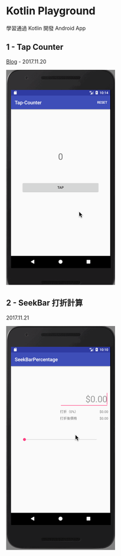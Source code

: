 # Kotlin Playground
學習通過 Kotlin 開發 Android App

## 1 - Tap Counter

[Blog](https://android.devdon.com/?p=35) - 2017.11.20

![TapCounter](resources/tap-counter.gif)


## 2 - SeekBar 打折計算

2017.11.21

![SeekBar](resources/seekBarPercentage.gif)